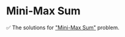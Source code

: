 # Mini-Max Sum

:white_check_mark: The solutions for ["Mini-Max Sum"](https://www.hackerrank.com/challenges/mini-max-sum/problem) problem.

